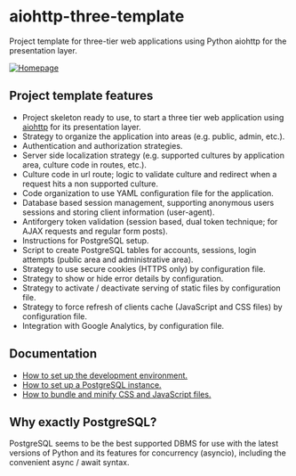 # aiohttp-three-template
Project template for three-tier web applications using Python aiohttp for the presentation layer.

[![Homepage](https://robertoprevato.github.io/demos/aiohttp-template/homepage.png)](https://robertoprevato.github.io/demos/aiohttp-template/homepage.png)

## Project template features
* Project skeleton ready to use, to start a three tier web application using [aiohttp](http://aiohttp.readthedocs.io/en/stable/web.html) for its presentation layer.
* Strategy to organize the application into areas (e.g. public, admin, etc.).
* Authentication and authorization strategies.
* Server side localization strategy (e.g. supported cultures by application area, culture code in routes, etc.).
* Culture code in url route; logic to validate culture and redirect when a request hits a non supported culture.
* Code organization to use YAML configuration file for the application.
* Database based session management, supporting anonymous users sessions and storing client information (user-agent).
* Antiforgery token validation (session based, dual token technique; for AJAX requests and regular form posts).
* Instructions for PostgreSQL setup.
* Script to create PostgreSQL tables for accounts, sessions, login attempts (public area and administrative area).
* Strategy to use secure cookies (HTTPS only) by configuration file.
* Strategy to show or hide error details by configuration.
* Strategy to activate / deactivate serving of static files by configuration file.
* Strategy to force refresh of clients cache (JavaScript and CSS files) by configuration file.
* Integration with Google Analytics, by configuration file.

## Documentation

* [How to set up the development environment.](https://github.com/RobertoPrevato/aiohttp-three-template/wiki/Preparing-the-environment)
* [How to set up a PostgreSQL instance.](https://github.com/RobertoPrevato/aiohttp-three-template/wiki/PostgreSQL-setup)
* [How to bundle and minify CSS and JavaScript files.](https://github.com/RobertoPrevato/aiohttp-three-template/wiki/Bundling-and-minification)

## Why exactly PostgreSQL?
PostgreSQL seems to be the best supported DBMS for use with the latest versions of Python and its features for concurrency (asyncio), including the convenient async / await syntax.
